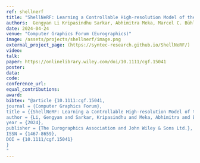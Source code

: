 ```yaml
---
ref: shellnerf
title: "ShellNeRF: Learning a Controllable High-resolution Model of the Eye and Periocular Region"
authors:  Gengyan Li Kripasindhu Sarkar, Abhimitra Meka, Marcel C. Bühler, Franziska Müller, Paulo Gotardo, Otmar Hilliges, Thabo Beeler
date: 2024-04-24
venue: "Computer Graphics Forum (Eurographics)"
image: /assets/projects/shellnerf/image.png
external_project_page: (https://syntec-research.github.io/ShellNeRF/)
video: 
talk: 
paper: https://onlinelibrary.wiley.com/doi/10.1111/cgf.15041
poster: 
data: 
code: 
conference_url: 
equal_contributions: 
award: 
bibtex: "@article {10.1111:cgf.15041,
journal = {Computer Graphics Forum},
title = {{ShellNeRF: Learning a Controllable High-resolution Model of the Eye and Periocular Region}},
author = {Li, Gengyan and Sarkar, Kripasindhu and Meka, Abhimitra and Buehler, Marcel and Mueller, Franziska and Gotardo, Paulo and Hilliges, Otmar and Beeler, Thabo},
year = {2024},
publisher = {The Eurographics Association and John Wiley & Sons Ltd.},
ISSN = {1467-8659},
DOI = {10.1111/cgf.15041}
}
"
---
```

